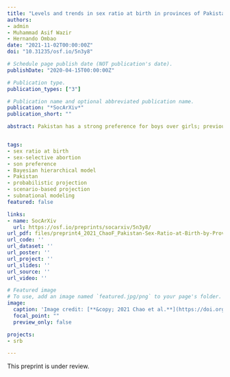 ```yaml
---
title: "Levels and trends in sex ratio at birth in provinces of Pakistan from 1980 to 2020 with scenario-based missing female birth projections to 2050: a Bayesian modeling approach"
authors:
- admin
- Muhammad Asif Wazir
- Hernando Ombao
date: "2021-11-02T00:00:00Z"
doi: "10.31235/osf.io/5n3y8"

# Schedule page publish date (NOT publication's date).
publishDate: "2020-04-15T00:00:00Z"

# Publication type.
publication_types: ["3"]

# Publication name and optional abbreviated publication name.
publication: "*SocArXiv*"
publication_short: ""

abstract: Pakistan has a strong preference for boys over girls; previous evidence on sex preference is primarily reported at the postnatal stage in which the child mortality rate is higher for females than males. Prenatal sex discrimination in Pakistan, reflected in the inflated sex ratio at birth (SRB; ratio of male to female births) has been barely mentioned before this study. We estimate the SRB and missing female births in Pakistan provinces from 1980 to 2020 and identify provinces with imbalanced SRB. We provide scenario-based projections of missing female births in provinces without the existing SRB inflation. An extensive SRB database of 832,091 birth records was compiled from all available surveys and censuses. To synthesize different data sources and provide annual estimates and their associated uncertainties of SRBs across provinces, we adopted a Bayesian hierarchical time series model. As per our model, Balochistan has had SRB imbalance since 1980. The maximum SRB was estimated as 1.121 (95% credible interval [1.066; 1.142]) in 1997. Assuming different start year of SRB inflation process in provinces without existing imbalance, the largest female birth deficit is projected to be 76.2 thousand in Punjab in 2033 when the SRB inflation starts in 2021. This is the first study on estimating the SRB from 1980 to 2020 and providing scenario-based projections of missing female births up to 2050 by Pakistan province. We identified the Balochistan province with imbalanced SRB and demonstrated important disparities in the occurrence and quantity of female birth deficits before 2050.


tags:
- sex ratio at birth
- sex-selective abortion
- son preference
- Bayesian hierarchical model
- Pakistan
- probabilistic projection
- scenario-based projection
- subnational modeling
featured: false

links:
- name: SocArXiv
  url: https://osf.io/preprints/socarxiv/5n3y8/
url_pdf: files/preprint4_2021_ChaoF_Pakistan-Sex-Ratio-at-Birth-by-Province-1980-to-2050.pdf
url_code: ''
url_dataset: ''
url_poster: ''
url_project: ''
url_slides: ''
url_source: ''
url_video: ''

# Featured image
# To use, add an image named `featured.jpg/png` to your page's folder. 
image:
  caption: 'Image credit: [**&copy; 2021 Chao et al.**](https://doi.org/10.31235/osf.io/5n3y8)'
  focal_point: ""
  preview_only: false

projects:
- srb

---
```

<div data-badge-details="right" data-badge-type="medium-donut" data-doi="10.31235/osf.io/5n3y8" data-hide-no-mentions="true" class="altmetric-embed"></div>

This preprint is under review.
